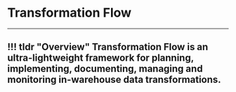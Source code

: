 # Transformation Flow
---
!!! tldr "Overview"
    Transformation Flow is an ultra-lightweight framework for planning, implementing, documenting, managing and monitoring in-warehouse data transformations.
---


